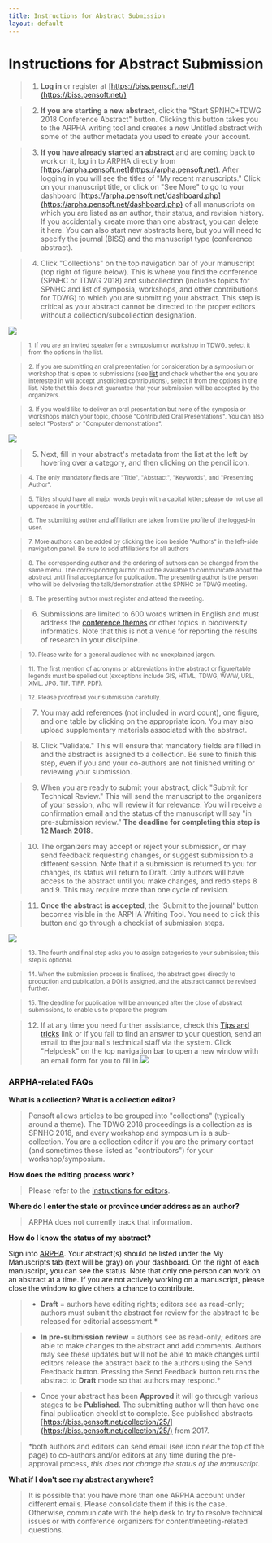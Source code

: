 ```yaml
---
title: Instructions for Abstract Submission
layout: default
---  
```


# Instructions for Abstract Submission

> 1. **Log in** or register at [https://biss.pensoft.net/](https://biss.pensoft.net/) 

> 2. **If you are starting a new abstract**, click the "Start SPNHC+TDWG 2018 Conference Abstract" button. Clicking this button takes you to the ARPHA writing tool and creates a *new* Untitled abstract with some of the author metadata you used to create your account. 

> 3. **If you have already started an abstract** and are coming back to work on it, log in to ARPHA directly from [https://arpha.pensoft.net](https://arpha.pensoft.net). After logging in you will see the titles of "My recent manuscripts." Click on your manuscript title, or click on "See More" to go to your dashboard [https://arpha.pensoft.net/dashboard.php](https://arpha.pensoft.net/dashboard.php) of all manuscripts on which you are listed as an author, their status, and revision history. If you accidentally create more than one abstract, you can delete it here. You can also start new abstracts here, but you will need to specify the journal (BISS) and the manuscript type (conference abstract).

> 4. Click "Collections" on the top navigation bar of your manuscript (top right of figure below). This is where you find the conference (SPNHC or TDWG 2018) and subcollection (includes topics for SPNHC and list of symposia, workshops, and other contributions for TDWG) to which you are submitting your abstract. This step is critical as your abstract cannot be directed to the proper editors without a collection/subcollection designation.

![](images/image_0.png)

> <sub>    1. If you are an invited speaker for a symposium or workshop in TDWG, select it from the options in the list. 

> <sub>    2. If you are submitting an oral presentation for consideration by a symposium or workshop that is open to submissions (see [list](https://tdwg.github.io/conferences/2018/sessions/index) and check whether the one you are interested in will accept unsolicited contributions), select it from the options in the list. Note that this does not guarantee that your submission will be accepted by the organizers. 

> <sub>    3. If you would like to deliver an oral presentation but none of the symposia or workshops match your topic, choose "Contributed Oral Presentations". You can also select "Posters" or "Computer demonstrations".

![](images/image_1.png)

> 5. Next, fill in your abstract's metadata from the list at the left by hovering over a category, and then clicking on the pencil icon. 

> <sub>    4. The only mandatory fields are "Title", "Abstract", "Keywords", and "Presenting Author". 

> <sub>    5. Titles should have all major words begin with a capital letter; please do not use all uppercase in your title. 

> <sub>    6. The submitting author and affiliation are taken from the profile of the logged-in user.

> <sub>    7. More authors can be added by clicking the icon beside "Authors" in the left-side navigation panel. Be sure to add affiliations for all authors

> <sub>    8. The corresponding author and the ordering of authors can be changed from the same menu. The corresponding author must be available to communicate about the abstract until final acceptance for publication. The presenting author is the person who will be delivering the talk/demonstration at the SPNHC or TDWG meeting.

> <sub>    9. The presenting author must register and attend the meeting.

> 6. Submissions are limited to 600 words written in English and must address the [conference themes](http://spnhc-tdwg2018.nz/) or other topics in biodiversity informatics. Note that this is not a venue for reporting the results of research in your discipline. 

> <sub>    10. Please write for a general audience with no unexplained jargon. 

> <sub>    11. The first mention of acronyms or abbreviations in the abstract or figure/table legends must be spelled out (exceptions include GIS, HTML, TDWG, WWW, URL, XML, JPG, TIF, TIFF, PDF). 

> <sub>    12. Please proofread your submission carefully.

> 7. You may add references (not included in word count), one figure, and one table by clicking on the appropriate icon. You may also upload supplementary materials associated with the abstract.

> 8. Click "Validate." This will ensure that mandatory fields are filled in and the abstract is assigned to a collection. Be sure to finish this step, even if you and your co-authors are not finished writing or reviewing your submission.

> 9. When you are ready to submit your abstract, click "Submit for Technical Review." This will send the manuscript to the organizers of your session, who will review it for relevance. You will receive a confirmation email and the status of the manuscript will say "in pre-submission review." **The deadline for completing this step is 12 March 2018**.

> 10. The organizers may accept or reject your submission, or may send feedback requesting changes, or suggest submission to a different session. Note that if a submission is returned to you for changes, its status will return to Draft. Only authors will have access to the abstract until you make changes, and redo steps 8 and 9. This may require more than one cycle of revision. 

> 11. **Once the abstract is accepted**, the 'Submit to the journal' button becomes visible in the ARPHA Writing Tool. You need to click this button and go through a checklist of submission steps. 

![](images/image_2.jpg)

> <sub>    13. The fourth and final step asks you to assign categories to your submission; this step is optional. 

> <sub>    14. When the submission process is finalised, the abstract goes directly to production and publication, a DOI is assigned, and the abstract cannot be revised further. 

> <sub>    15. The deadline for publication will be announced after the close of abstract submissions, to enable us to prepare the program

> 12. If at any time you need further assistance, check this [Tips and tricks](https://arpha.pensoft.net/tips/) link or if you fail to find an answer to your question, send an email to the journal's technical staff via the system. Click "Helpdesk" on the top navigation bar to open a new window with an email form for you to fill in.![](images/image_3.jpg)

### ARPHA-related FAQs

**What is a collection? What is a collection editor?**

> Pensoft allows articles to be grouped into "collections" (typically around a theme). The TDWG 2018 proceedings is a collection as is SPNHC 2018, and every workshop and symposium is a sub-collection. You are a collection editor if you are the primary contact (and sometimes those listed as "contributors") for your workshop/symposium. 

**How does the editing process work?**

> Please refer to the [instructions for editors](https://tdwg.github.io/conferences/2018/call-for-abstracts/instructions-for-editors/).

**Where do I enter the state or province under address as an author?**

> ARPHA does not currently track that information.

**How do I know the status of my abstract?**

Sign into [ARPHA](https://arpha.pensoft.net/). Your abstract(s) should be listed under the My Manuscripts tab (text will be gray) on your dashboard. On the right of each manuscript, you can see the status. Note that only one person can work on an abstract at a time. If you are not actively working on a manuscript, please close the window to give others a chance to contribute.

> * **Draft** = authors have editing rights; editors see as read-only; authors must submit the abstract for review for the abstract to be released for editorial assessment.*

> * **In pre-submission review** = authors see as read-only; editors are able to make changes to the abstract and add comments. Authors may see these updates but will not be able to make changes until editors release the abstract back to the authors using the Send Feedback button. Pressing the Send Feedback button returns the abstract to **Draft** mode so that authors may respond.*

> * Once your abstract has been **Approved** it will go through various stages to be **Published**. The submitting author will then have one final publication checklist to complete. See published abstracts [https://biss.pensoft.net/collection/25/](https://biss.pensoft.net/collection/25/) from 2017.

> *both authors and editors can send email (see icon near the top of the page) to co-authors and/or editors at any time during the pre-approval process, *this does not change the status of the manuscript.*

**What if I don't see my abstract anywhere?**

> It is possible that you have more than one ARPHA account under different emails. Please consolidate them if this is the case. Otherwise, communicate with the help desk to try to resolve technical issues or with conference organizers for content/meeting-related questions.

